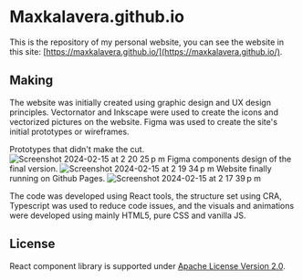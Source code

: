 # Maxkalavera.github.io
This is the repository of my personal website, you can see the website in this site: [https://maxkalavera.github.io/](https://maxkalavera.github.io/).

## Making
The website was initially created using graphic design and UX design principles. Vectornator and Inkscape were used to create the icons and vectorized pictures on the website. Figma was used to create the site's initial prototypes or wireframes.

Prototypes that didn't make the cut.
![Screenshot 2024-02-15 at 2 20 25 p m](https://github.com/maxkalavera/maxkalavera.github.io/assets/2516177/5d16ea26-a5c3-4c50-848f-4f1d89afff36)
Figma components design of the final version.
![Screenshot 2024-02-15 at 2 19 34 p m](https://github.com/maxkalavera/maxkalavera.github.io/assets/2516177/6622a0ea-6b01-45c8-b159-f3eb9884fe16)
Website finally running on Github Pages.
![Screenshot 2024-02-15 at 2 17 39 p m](https://github.com/maxkalavera/maxkalavera.github.io/assets/2516177/2ee39bf5-0684-422e-8db8-e325d2a23be6)

The code was developed using React tools, the structure set using CRA, Typescript was used to reduce code issues, and the visuals and animations were developed using mainly HTML5, pure CSS and vanilla JS.

## License
React component library is supported under [Apache License Version 2.0](https://github.com/maxkalavera/maxkalavera.github.io/blob/main/LICENSE).
